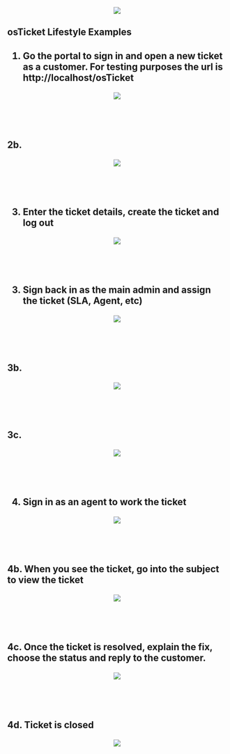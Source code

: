 <p align="center">
<img src="https://imgur.com/1sxfJqX.png alt="Traffic Examination"/>
</p>

<h2>osTicket Lifestyle Examples<h2/>

1. Go the portal to sign in and open a new ticket as a customer. For testing purposes the url is http://localhost/osTicket

<p align="center">
<img src="https://imgur.com/UzyE2Gw.png alt="Traffic Examination"/>
</p>
<br />
<br />

2b.

<p align="center">
<img src="https://imgur.com/nvHJcUi.png alt="Traffic Examination"/>
</p>
<br />
<br />


3. Enter the ticket details, create the ticket and log out

<p align="center">
<img src="https://imgur.com/WZ8xo1T.png alt="Traffic Examination"/>
</p>
<br />
<br />


3. Sign back in as the main admin and assign the ticket (SLA, Agent, etc)

<p align="center">
<img src="https://imgur.com/gVeVtxN.png alt="Traffic Examination"/>
</p>
<br />
<br />

3b. 

<p align="center">
<img src="https://imgur.com/ZPDb55L.png alt="Traffic Examination"/>
</p>
<br />
<br />

3c. 

<p align="center">
<img src="https://imgur.com/f3lRpFa.png alt="Traffic Examination"/>
</p>
<br />
<br />


4. Sign in as an agent to work the ticket

<p align="center">
<img src="https://imgur.com/Nd1zTAn.png alt="Traffic Examination"/>
</p>
<br />
<br />

4b. When you see the ticket, go into the subject to view the ticket 

<p align="center">
<img src="https://imgur.com/fAiTtAA.png alt="Traffic Examination"/>
</p>
<br />
<br />

4c. Once the ticket is resolved, explain the fix, choose the status and reply to the customer.

<p align="center">
<img src="https://imgur.com/6gwPhFx.png alt="Traffic Examination"/>
</p>
<br />
<br />


4d. Ticket is closed

<p align="center">
<img src="https://imgur.com/pWGnh3A.png alt="Traffic Examination"/>
</p>
<br />
<br />




